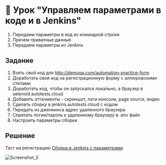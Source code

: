 # 📁 Урок "Управляем параметрами в коде и в Jenkins"

1. Передаем параметры в код из командной строки
2. Прячем приватные данные
3. Передаем параметры из Jenkins

## Задание

1. Взять свой код для http://demoqa.com/automation-practice-form
2. Доработать свой код на регистрационную форму с аллюровскими степами 
3. Доработать код, чтобы он запускался локально, а браузер в selenoid.autotests.cloud 
4. Добавить аттачменты - скриншот, логи консоли, page source, видео 
5. Сделать сборку в jenkins.autotests.cloud с кодом 
6. Передать из дженкинса адрес удаленного браузера 
7. Спрятать логин/пароль к удаленному браузеру в .env файл
8. Настроить параметры сборки

## Решение
Тест на регистрацию
[Сборка в Jenkins с параметрами](https://jenkins.autotests.cloud/job/QA_guru_python_6_16_student_Ter-Akopova/)

![Screenshot_3](https://github.com/Frunzelen/QA_guru_python_6_16/assets/102532085/6863d64c-371f-4bd3-adee-56273cc092b4)

